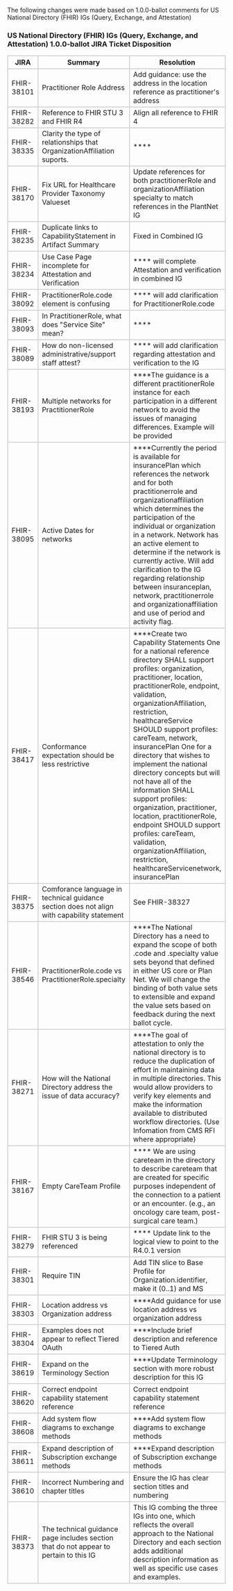 The following changes were made based on 1.0.0-ballot comments for US National Directory (FHIR) IGs (Query, Exchange, and Attestation)

### US National Directory (FHIR) IGs (Query, Exchange, and Attestation) 1.0.0-ballot JIRA Ticket Disposition

<style>
    th{border: solid 2px lightgrey;}
    td{border: solid 2px lightgrey;}
</style>

 JIRA       | Summary                                          | Resolution              |                                                                 
------------|--------------------------------------------------|---------------------------------------------------------------------------------- |
 FHIR-38101 | Practitioner Role Address                        | Add guidance: use the address in the location reference as practitioner's address |
 FHIR-38282 | Reference to FHIR STU 3 and FHIR R4              | Align all reference to FHIR 4 |
 FHIR-38335 | Clarity the type of relationships that OrganizationAffiliation suports. | **** |
 FHIR-38170 | Fix URL for Healthcare Provider Taxonomy Valueset | Update references for both practitionerRole and organizationAffiliation specialty to match references in the PlantNet IG |
 FHIR-38235 | Duplicate links to CapabilityStatement in Artifact Summary | Fixed in Combined IG |
 FHIR-38234 | Use Case Page incomplete for Attestation and Verification | **** will complete Attestation and verification in combined IG|
 FHIR-38092 | PractitionerRole.code element is confusing | **** will add clarification for PractitionerRole.code |
 FHIR-38093 | In PractitionerRole, what does "Service Site" mean? | **** |
 FHIR-38089 | How do non-licensed administrative/support staff attest? | **** will add clarification regarding attestation and verification to the IG |
 FHIR-38193 | Multiple networks for PractitionerRole | ****The guidance is a different practitionerRole instance for each participation in a different network to avoid the issues of managing differences. Example will be provided |
 FHIR-38095 | Active Dates for networks | ****Currently the period is available for insurancePlan which references the network and for both practitionerrole and organizationaffiliation which determines the participation of the individual or organization in a network.  Network has an active element to determine if the network is currently active. Will add clarification to the IG regarding relationship between insuranceplan, network, practitionerrole and organizationaffiliation and use of period and activity flag. |
 FHIR-38417 | Conformance expectation should be less restrictive | ****Create two Capability Statements One for a national reference directory SHALL support profiles: organization, practitioner, location, practitionerRole, endpoint, validation, organizationAffiliation, restriction, healthcareService SHOULD support profiles: careTeam, network, insurancePlan One for a directory that wishes to implement the national directory concepts but will not have all of the information SHALL support profiles: organization, practitioner, location, practitionerRole, endpoint SHOULD support profiles: careTeam, validation, organizationAffiliation, restriction, healthcareServicenetwork, insurancePlan |
 FHIR-38375 | Comforance language in technical guidance section does not align with capability statement | See FHIR-38327 |
 FHIR-38546 | PractitionerRole.code vs PractitionerRole.specialty | ****The National Directory has a need to expand the scope of both .code and .specialty value sets beyond that defined in either US core or Plan Net. We will change the binding of both value sets to extensible and expand the value sets based on feedback during the next ballot cycle. |
 FHIR-38271 | How will the National Directory address the issue of data accuracy? | ****The goal of attestation to only the national directory is to reduce the duplication of effort in maintaining data in multiple directories. This would allow providers to verify key elements and make the information available to distributed workflow directories. (Use Infomation from CMS RFI where appropriate) |
 FHIR-38167 | Empty CareTeam Profile | **** We are using careteam in the directory to describe careteam that are created for specific purposes independent of the connection to a patient or an encounter. (e.g., an oncology care team, post-surgical care team.) |
 FHIR-38279 | FHIR STU 3 is being referenced | **** Update link to the logical view to point to the R4.0.1 version |
 FHIR-38301 | Require TIN                                      | Add TIN slice to Base Profile for Organization.identifier, make it (0..1) and MS |
 FHIR-38303 | Location address vs Organization address         | ****Add guidance for use location address vs organization address |
 FHIR-38304 | Examples does not appear to reflect Tiered OAuth | ****Include brief description and reference to Tiered Auth |                       
 FHIR-38619 | Expand on the Terminology Section                | ****Update Terminology section with more robust description for this IG |
 FHIR-38620 | Correct endpoint capability statement reference  | Correct endpoint capability statement reference |
 FHIR-38608 | Add system flow diagrams to exchange methods     | ****Add system flow diagrams to exchange methods |
 FHIR-38611 | Expand description of Subscription exchange methods | ****Expand description of Subscription exchange methods |
 FHIR-38610 | Incorrect Numbering and chapter titles | Ensure the IG has clear section titles and numbering |
 FHIR-38373 | The technical guidance page includes section that do not appear to pertain to this IG | This IG combing the three IGs into one, which reflects the overall approach to the National Directory and each section adds additional description information as well as specific use cases and examples. |
  
